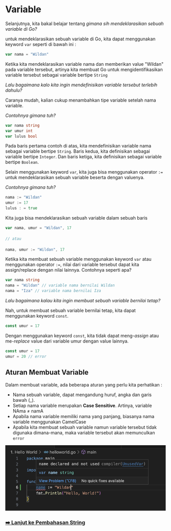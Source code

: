 # Variable
Selanjutnya, kita bakal belajar tentang _gimana sih mendeklarasikan sebuah variable di Go?_

untuk mendeklarasikan sebuah variable di Go, kita dapat menggunakan keyword `var` seperti di bawah ini :
```go
var nama = "Wildan"
```
Ketika kita mendeklarasikan variable nama dan memberikan value "Wildan" pada variable tersebut, artinya kita membuat Go untuk mengidentifikasikan variable tersebut sebagai variable bertipe `String`

_Lalu bagaimana kalo kita ingin mendefinisikan variable tersebut terlebih dahulu?_

Caranya mudah, kalian cukup menambahkan tipe variable setelah nama variable. 

_Contohnya gimana tuh?_

```go
var nama string
var umur int
var lulus bool
```
Pada baris pertama contoh di atas, kita mendefinisikan variable nama sebagai variable bertipe `String`. Baris kedua, kita definisikan sebagai variable bertipe `Integer`. Dan baris ketiga, kita definisikan sebagai variable bertipe `Boolean`.

Selain menggunakan keyword `var`, kita juga bisa menggunakan operator `:=` untuk mendeklarasikan sebuah variable beserta dengan valuenya.

_Contohnya gimana tuh?_
```go
nama := "Wildan"
umur := 17
lulus : = true
```
Kita juga bisa mendeklarasikan sebuah variable dalam sebuah baris
```go
var nama, umur = "Wildan", 17

// atau

nama, umur := "Wildan", 17
```
Ketika kita membuat sebuah variable menggunakan keyword `var` atau menggunakan operator `:=`, nilai dari variable tersebut dapat kita assign/replace dengan nilai lainnya. Contohnya seperti apa?
```go
var nama string
nama = "Wildan" // variable nama bernilai Wildan
nama = "Iza" // variable nama bernilai Iza
```
_Lalu bagaimana kalau kita ingin membuat sebuah variable bernilai tetap?_

Nah, untuk membuat sebuah variable bernilai tetap, kita dapat menggunakan keyword `const`.
```go
const umur = 17
```
Dengan menggunakan keyword `const`, kita tidak dapat meng-_assign_ atau me-_replace_ value dari variable umur dengan value lainnya.
```go
const umur = 17
umur = 20 // error
```
## Aturan Membuat Variable
Dalam membuat variable, ada beberapa aturan yang perlu kita perhatikan :
- Nama sebuah variable, dapat mengandung huruf, angka dan garis bawah (_).  
- Setiap nama variable merupakan **Case Sensitive**. Artinya, variable NAma ≠ namA
- Apabila nama variable memiliki nama yang panjang, biasanya nama variable menggunakan CamelCase
- Apabila kita membuat sebuah variable namun variable tersebut tidak digunaka dimana-mana, maka variable tersebut akan memunculkan `error`

![](../assets/variable-not-used.png)


### [➡️ Lanjut ke Pembahasan String](./1.%20String.md)